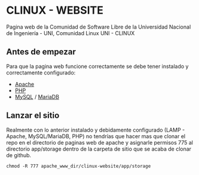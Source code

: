 # CLINUX - WEBSITE

Pagina web de la Comunidad de Software Libre de la Universidad Nacional de Ingeniería - UNI, Comunidad Linux UNI - CLINUX

## Antes de empezar

Para que la pagina web funcione correctamente se debe tener instalado y correctamente configurado:

* <a href="http://www.apache.org/">Apache</a>
* <a href="http://php.net/">PHP</a>
* <a href="http://www.mysql.com/">MySQL</a> / <a href="https://mariadb.org/">MariaDB</a>

## Lanzar el sitio

Realmente con lo anterior instalado y debidamente configurado (LAMP - Apache, MySQL/MariaDB, PHP) no tendrías que hacer mas
que clonar el repo en el directorio de paginas web de apache y asignarle permisos 775 al directorio app/storage dentro de
la carpeta de sitio que se acaba de clonar de github.

	chmod -R 777 apache_www_dir/clinux-website/app/storage
